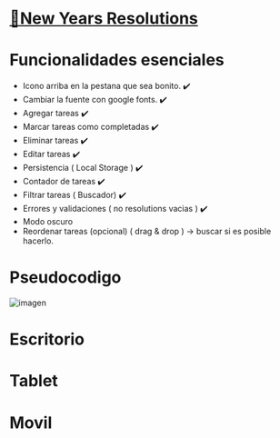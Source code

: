 # [🎊New Years Resolutions]()

# Funcionalidades esenciales

- Icono arriba en la pestana que sea bonito. ✔️
- Cambiar la fuente con google fonts. ✔️
- Agregar tareas ✔️
- Marcar tareas como completadas ✔️
- Eliminar tareas ✔️
- Editar tareas ✔️
- Persistencia ( Local Storage ) ✔️
- Contador de tareas ✔️
- Filtrar tareas ( Buscador) ✔️
- Errores y validaciones ( no resolutions vacias ) ✔️
- Modo oscuro
- Reordenar tareas (opcional) ( drag & drop ) -> buscar si es posible hacerlo.

# Pseudocodigo

![imagen](https://i.imgur.com/RBNOkp7.png)

# Escritorio

# Tablet

# Movil

